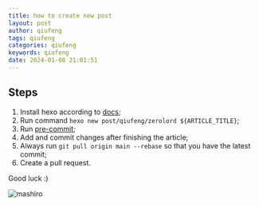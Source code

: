 ```yaml
---
title: how to create new post
layout: post
author: qiufeng
tags: qiufeng
categories: qiufeng
keywords: qiufeng
date: 2024-01-08 21:01:51
---
```


## Steps

1. Install hexo according to [docs](https://hexo.io/index.html);
2. Run command `hexo new post/qiufeng/zerolord ${ARTICLE_TITLE}`;
3. Run [pre-commit](https://pre-commit.com/);
4. Add and commit changes after finishing the article;
5. Always run `git pull origin main --rebase` so that you have the latest commit;
6. Create a pull request.

Good luck :)

![mashiro](mashiro.jpg)
